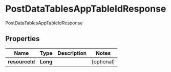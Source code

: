 

# PostDataTablesAppTableIdResponse

PostDataTablesAppTableIdResponse 

## Properties

| Name | Type | Description | Notes |
|------------ | ------------- | ------------- | -------------|
|**resourceId** | **Long** |  |  [optional] |



